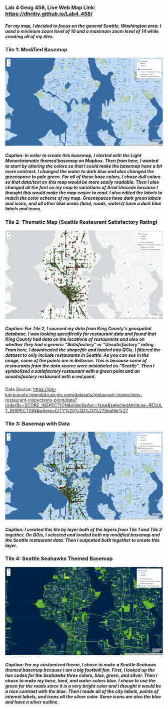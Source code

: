 ### Lab 4 Geog 458, Live Web Map Link: https://dhritiy.github.io/Lab4_458/

##### For my map, I decided to focus on the general Seattle, Washington area. I used a minimum zoom level of 10 and a maximum zoom level of 14 while creating all of my tiles.
### Tile 1: Modified Basemap
![Tile 1](https://github.com/dhritiy/Lab4_458/blob/main/img/Tile1.PNG)

##### Caption: In order to create this basemap, I started with the Light Monochromatic themed basemap on Mapbox. Then from here, I wanted to start by altering the colors so that I could make the basemap have a bit more contrast. I changed the water to dark blue and also changed the greenspace to pale green. For all of these base colors, I chose dull colors so that data/text on this map would be more easily readable. Then I also changed all the font on my map to variations of Arial Unicode because I thought this would make the map easier to read. I also edited the labels to match the color scheme of my map. Greenspaces have dark green labels and icons, and all other blue areas (land, roads, waters) have a dark blue labels and icons.

### Tile 2: Thematic Map (Seattle Restaurant Satisfactory Rating)
![Tile 2](https://github.com/dhritiy/Lab4_458/blob/main/img/Tile2.PNG)

##### Caption: For Tile 2, I sourced my data from King County's geospatial database. I was looking specifically for restaurant data and found that King County had data on the locations of restaurants and also on whether they had a generic "Satisfactory" or "Unsatisfactory" rating. From here, I downloaded the shapefile and loaded into QGis. I filtered the dataset to only include restaurants in Seattle. As you can see in the image, some of the points are in Bellevue. This is because some of restaurants from the data source were mislabeled as "Seattle". Then I symbolized a satisfactory restaurant with a green point and an unsatisfactory restaurant with a red point. 

Data Source: https://gis-kingcounty.opendata.arcgis.com/datasets/restaurant-inspections-restaurant-inspections-point/data?orderBy=SCORE_INSPECTION&orderByAsc=false&selectedAttribute=RESULT_INSPECTION&where=CITY%20%3D%20%27Seattle%27

### Tile 3: Basemap with Data
![Tile 3](https://github.com/dhritiy/Lab4_458/blob/main/img/Tile3.PNG)

##### Caption: I created this tile by layer both of the layers from Tile 1 and Tile 2 together. On QGis, I selected and loaded both my modified basemap and the Seattle restaurant data. Then I outputted both together to create this layer.

### Tile 4: Seattle Seahawks Themed Basemap
![Tile 4](https://github.com/dhritiy/Lab4_458/blob/main/img/Tile4.PNG)

##### Caption: For my customized theme, I chose to make a Seattle Seahaws themed basemap because I am a big football fan. First, I looked up the hex codes for the Seahawks three colors, blue, green, and silver. Then I chose to make my base, land, and water colors blue. I chose to use the green for the roads since it is a very bright color and I thought it would be a nice contrast with the blue. Then I made all of the city labels, points of interest labels, and icons all the silver color. Some icons are also the blue and have a silver outline. 
